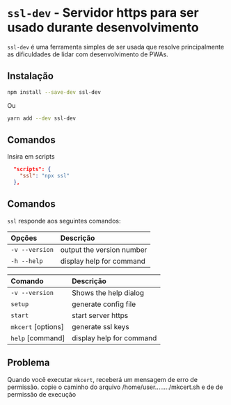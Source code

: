 # `ssl-dev` - Servidor https para ser usado durante desenvolvimento

`ssl-dev` é uma ferramenta simples de ser usada que resolve principalmente as dificuldades de lidar com desenvolvimento de PWAs.

## Instalação

``` bash
npm install --save-dev ssl-dev
```

Ou
``` bash
yarn add --dev ssl-dev
```

## Comandos

Insira em scripts
``` json
  "scripts": {
    "ssl": "npx ssl"
  },
```

## Comandos

`ssl` responde aos seguintes comandos:

| **Opções**         | **Descrição**
|:-------------------|:----------------------------
| `-v --version`     | output the version number
| `-h --help`        | display help for command

| **Comando**        | **Descrição**
|:-------------------|:----------------------------
| `-v --version`     | Shows the help dialog
| `setup`            | generate config file
| `start`            | start server https
| `mkcert` [options] | generate ssl keys
| `help` [command]   | display help for command

## Problema
Quando você executar `mkcert`, receberá um mensagem de erro de permissão.
copie o caminho do arquivo /home/user......../mkcert.sh e de de permissão de execução



